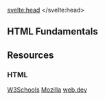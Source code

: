 <script>
import DOMTree from "$lib/DOM-Tree.svelte";
</script>

<svelte:head>
	<title>HTML Fundamentals | Sergen Karaoglan</title>
	<meta name="description" content="Learn the fundamentals of HTML" />
</svelte:head>



<article class="max-sm:mx-4 prose lg:prose-xl m-auto pt-16">

# HTML Fundamentals

<div class="w-fit m-auto p-5">
<DOMTree />
</div>


## Resources
### HTML
[W3Schools](https://www.w3schools.com/html/default.asp)
[Mozilla](https://developer.mozilla.org/en-US/docs/Web/HTML)
[web.dev](https://web.dev/learn/html/)
</article>